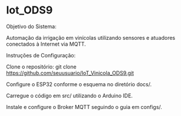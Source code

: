 # Iot_ODS9
Objetivo do Sistema:

Automação da irrigação em vinícolas utilizando sensores e atuadores conectados à Internet via MQTT.

Instruções de Configuração:

Clone o repositório: git clone https://github.com/seuusuario/IoT_Vinicola_ODS9.git

Configure o ESP32 conforme o esquema no diretório docs/.

Carregue o código em src/ utilizando o Arduino IDE.

Instale e configure o Broker MQTT seguindo o guia em configs/.
